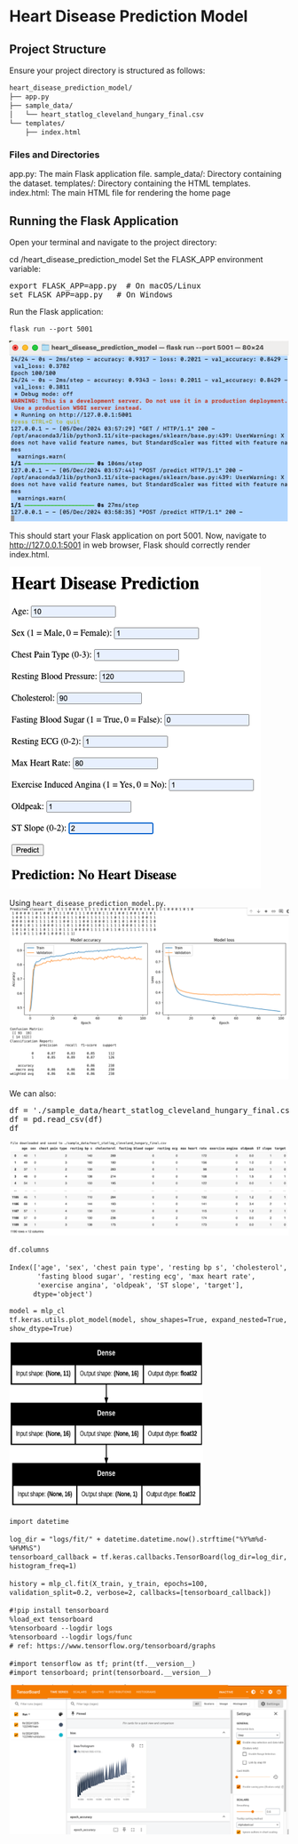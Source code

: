 # Heart Disease Prediction Model
## Project Structure
Ensure your project directory is structured as follows:
```
heart_disease_prediction_model/
├── app.py
├── sample_data/
│   └── heart_statlog_cleveland_hungary_final.csv
└── templates/
    ├── index.html
```
### Files and Directories
app.py: The main Flask application file.
sample_data/: Directory containing the dataset.
templates/: Directory containing the HTML templates.
index.html: The main HTML file for rendering the home page

## Running the Flask Application
Open your terminal and navigate to the project directory:

cd /heart_disease_prediction_model
Set the FLASK_APP environment variable:

<pre>
export FLASK_APP=app.py  # On macOS/Linux
set FLASK_APP=app.py   # On Windows
</pre>

Run the Flask application:
```
flask run --port 5001
```

![terminal_out](terminal_out.png)

This should start your Flask application on port 5001. Now, navigate to http://127.0.0.1:5001 in web browser, Flask should correctly render index.html.

![web_ui](web_ui.png)

Using `heart_disease_prediction_model.py`.
![plots](plots.png)

We can also:
<pre>
df = './sample_data/heart_statlog_cleveland_hungary_final.csv'
df = pd.read_csv(df)
df
</pre>

![csv_view](csv_view.png)

```
df.columns

Index(['age', 'sex', 'chest pain type', 'resting bp s', 'cholesterol',
       'fasting blood sugar', 'resting ecg', 'max heart rate',
       'exercise angina', 'oldpeak', 'ST slope', 'target'],
      dtype='object')
```

```
model = mlp_cl
tf.keras.utils.plot_model(model, show_shapes=True, expand_nested=True, show_dtype=True)
```

<img src="model.png" alt="model" width="350" height="300">

```
import datetime

log_dir = "logs/fit/" + datetime.datetime.now().strftime("%Y%m%d-%H%M%S")
tensorboard_callback = tf.keras.callbacks.TensorBoard(log_dir=log_dir, histogram_freq=1)

history = mlp_cl.fit(X_train, y_train, epochs=100, validation_split=0.2, verbose=2, callbacks=[tensorboard_callback])

#!pip install tensorboard
%load_ext tensorboard
%tensorboard --logdir logs
%tensorboard --logdir logs/func
# ref: https://www.tensorflow.org/tensorboard/graphs

#import tensorflow as tf; print(tf.__version__)
#import tensorboard; print(tensorboard.__version__)
```
![tensorboard](tensorboard.png)

